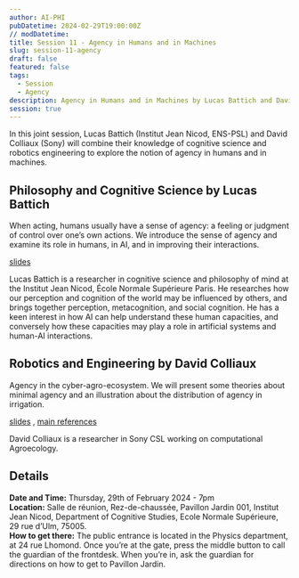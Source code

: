 ```yaml
---
author: AI-PHI
pubDatetime: 2024-02-29T19:00:00Z
// modDatetime:
title: Session 11 - Agency in Humans and in Machines
slug: session-11-agency
draft: false
featured: false
tags:
  - Session
  - Agency
description: Agency in Humans and in Machines by Lucas Battich and David Colliaux
session: true
---
```


In this joint session, Lucas Battich (Institut Jean Nicod, ENS-PSL) and David Colliaux (Sony) will combine their knowledge of cognitive science and robotics engineering to explore the notion of agency in humans and in machines.

## Philosophy and Cognitive Science by Lucas Battich

When acting, humans usually have a sense of agency: a feeling or judgment of control over one’s own actions. We introduce the sense of agency and examine its role in humans, in AI, and in improving their interactions.

[slides](https://drive.google.com/file/d/1BtGHiG_-e8T6Fqac-qHEad_BeYkntoOO/view?usp=sharing)

Lucas Battich is a researcher in cognitive science and philosophy of mind at the Institut Jean Nicod, École Normale Supérieure Paris. He researches how our perception and cognition of the world may be influenced by others, and brings together perception, metacognition, and social cognition. He has a keen interest in how AI can help understand these human capacities, and conversely how these capacities may play a role in artificial systems and human-AI interactions.

## Robotics and Engineering by David Colliaux

Agency in the cyber-agro-ecosystem. We will present some theories about minimal agency and an illustration about the distribution of agency in irrigation.

[slides](https://drive.google.com/file/d/1qZIuhoTTk3ivp9D42QtgcYGUidh0Z0R0/view?usp=sharing) , [main references](https://www.dropbox.com/scl/fo/fv06ck2u7hcs6mkczqtwk/h?rlkey=ot39cvrzf3taeuno7qhir1la0&dl=0)

David Colliaux is a researcher in Sony CSL working on computational Agroecology.

## Details

**Date and Time:** Thursday, 29th of February 2024 - 7pm  
**Location:** Salle de réunion, Rez-de-chaussée, Pavillon Jardin 001, Institut Jean Nicod, Department of Cognitive Studies, Ecole Normale Supérieure, 29 rue d’Ulm, 75005.  
**How to get there:** The public entrance is located in the Physics department, at 24 rue Lhomond. Once you’re at the gate, press the middle button to call the guardian of the frontdesk. When you’re in, ask the guardian for directions on how to get to Pavillon Jardin.
